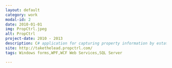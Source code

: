 ```yaml
---
layout: default
category: work
modal-id: 2
date: 2010-01-01
img: PropCtrl.jpeg
alt: PropCtrl
project-date: 2010 - 2013
description: C# application for capturing property information by estate agents, and uploading listing to Property24, and other listing portals.<br/>Client uses a WinForms application that interacts with WCF web service on the server-side. Web service interacts with a SQL Server database. 
site: http://takethelead.propctrl.com/
tags: Windows forms,WPF,WCF Web Services,SQL Server

---
```

